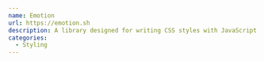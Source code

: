 ```yaml
---
name: Emotion
url: https://emotion.sh
description: A library designed for writing CSS styles with JavaScript.
categories:
  - Styling
---
```

